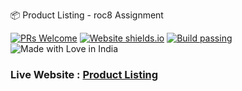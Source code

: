 :package: Product Listing - roc8 Assignment

[![PRs Welcome](https://img.shields.io/badge/PRs-welcome-brightgreen.svg?style=flat-square)](https://github.com/tarunsinghdev/product-listing/pulls)
[![Website shields.io](https://img.shields.io/website-up-down-green-red/http/shields.io.svg)](https://product-listing-roc8.surge.sh/)
[![Build passing](https://img.shields.io/badge/Build-Passing-brightgreen.svg?style=flat-square)](https://product-listing-roc8.surge.sh/)&nbsp;![Made with Love in India](https://madewithlove.org.in/badge.svg)

### Live Website : [Product Listing](https://product-listing-roc8.surge.sh/)
